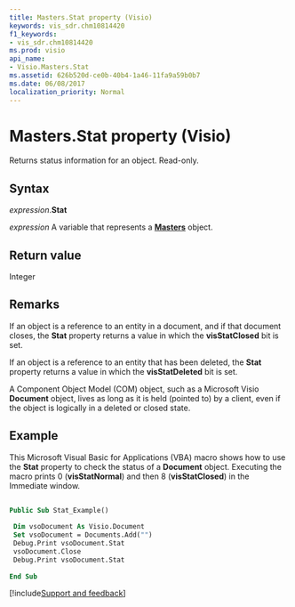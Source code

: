 ```yaml
---
title: Masters.Stat property (Visio)
keywords: vis_sdr.chm10814420
f1_keywords:
- vis_sdr.chm10814420
ms.prod: visio
api_name:
- Visio.Masters.Stat
ms.assetid: 626b520d-ce0b-40b4-1a46-11fa9a59b0b7
ms.date: 06/08/2017
localization_priority: Normal
---
```



# Masters.Stat property (Visio)

Returns status information for an object. Read-only.


## Syntax

_expression_.**Stat**

_expression_ A variable that represents a **[Masters](Visio.Masters.md)** object.


## Return value

Integer


## Remarks

If an object is a reference to an entity in a document, and if that document closes, the  **Stat** property returns a value in which the **visStatClosed** bit is set.

If an object is a reference to an entity that has been deleted, the  **Stat** property returns a value in which the **visStatDeleted** bit is set.

A Component Object Model (COM) object, such as a Microsoft Visio  **Document** object, lives as long as it is held (pointed to) by a client, even if the object is logically in a deleted or closed state.


## Example

This Microsoft Visual Basic for Applications (VBA) macro shows how to use the  **Stat** property to check the status of a **Document** object. Executing the macro prints 0 (**visStatNormal**) and then 8 (**visStatClosed**) in the Immediate window.


```vb
 
Public Sub Stat_Example() 
 
 Dim vsoDocument As Visio.Document 
 Set vsoDocument = Documents.Add("") 
 Debug.Print vsoDocument.Stat 
 vsoDocument.Close 
 Debug.Print vsoDocument.Stat 
 
End Sub
```

[!include[Support and feedback](~/includes/feedback-boilerplate.md)]